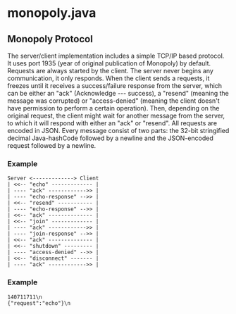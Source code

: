 # monopoly.java

## Monopoly Protocol
The server/client implementation includes a simple TCP/IP based protocol.  It
uses port 1935 (year of original publication of Monopoly) by default.  Requests
are always started by the client.  The server never begins any communication, it
only responds.  When the client sends a requests, it freezes until it receives a
success/failure response from the server, which can be either an "ack"
(Acknowledge --- success), a "resend" (meaning the message was corrupted) or
"access-denied" (meaning the client doesn't have permission to perform a certain
operation).  Then, depending on the original request, the client might wait for
another message from the server, to which it will respond with either an "ack"
or "resend".  All requests are encoded in JSON.  Every message consist of two
parts: the 32-bit stringified decimal Java-hashCode followed by a newline and
the JSON-encoded request followed by a newline.

### Example

```
Server <-------------> Client
| <<-- "echo" ------------- |
| ---- "ack" ------------>> |
| ---- "echo-response" -->> |
| <<-- "resend" ----------- |
| ---- "echo-response" -->> |
| <<-- "ack" -------------- |
| <<-- "join" ------------- |
| ---- "ack" ------------>> |
| ---- "join-response" -->> |
| <<-- "ack" -------------- |
| <<-- "shutdown" --------- |
| ---- "access-denied" -->> |
| <<-- "disconnect" ------- |
| ---- "ack" ------------>> |
```

### Example

```
140711711\n
{"request":"echo"}\n
```
